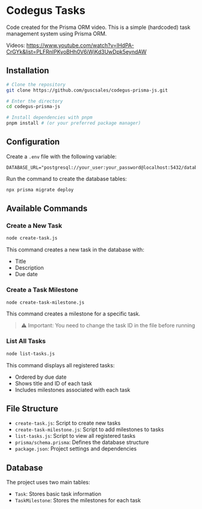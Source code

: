 # Codegus Tasks

Code created for the Prisma ORM video. This is a simple (hardcoded) task management system using Prisma ORM.

Videos: https://www.youtube.com/watch?v=lHdPA-CrGYk&list=PLFRnIPKyoBHh0V6iWjKd3UwDpk5eyndAW

## Installation

```bash
# Clone the repository
git clone https://github.com/guscsales/codegus-prisma-js.git

# Enter the directory
cd codegus-prisma-js

# Install dependencies with pnpm
pnpm install # (or your preferred package manager)
```

## Configuration

Create a `.env` file with the following variable:

```env
DATABASE_URL="postgresql://your_user:your_password@localhost:5432/database_name"
```

Run the command to create the database tables:

```bash
npx prisma migrate deploy
```

## Available Commands

### Create a New Task

```bash
node create-task.js
```

This command creates a new task in the database with:

- Title
- Description
- Due date

### Create a Task Milestone

```bash
node create-task-milestone.js
```

This command creates a milestone for a specific task.

> ⚠️ Important: You need to change the task ID in the file before running

### List All Tasks

```bash
node list-tasks.js
```

This command displays all registered tasks:

- Ordered by due date
- Shows title and ID of each task
- Includes milestones associated with each task

## File Structure

- `create-task.js`: Script to create new tasks
- `create-task-milestone.js`: Script to add milestones to tasks
- `list-tasks.js`: Script to view all registered tasks
- `prisma/schema.prisma`: Defines the database structure
- `package.json`: Project settings and dependencies

## Database

The project uses two main tables:

- `Task`: Stores basic task information
- `TaskMilestone`: Stores the milestones for each task
